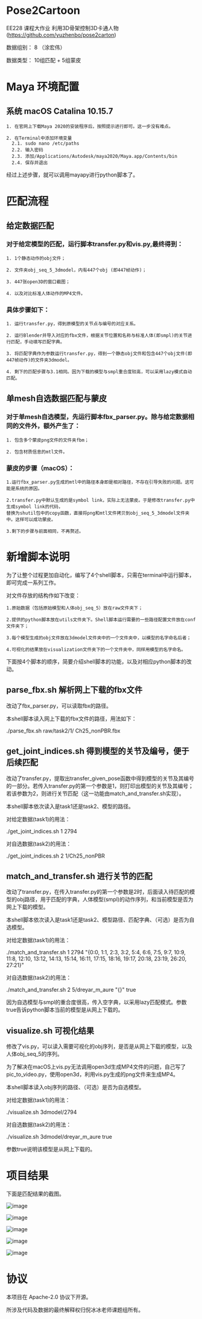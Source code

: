 # Pose2Cartoon 

EE228 课程大作业 利用3D骨架控制3D卡通人物 (https://github.com/yuzhenbo/pose2carton) 

数据组别： 8 （涂宏伟）

数据类型： 10组匹配 + 5组蒙皮

# Maya 环境配置
  ## 系统 macOS Catalina 10.15.7
    
    1. 在官网上下载Maya 2020的安装程序后，按照提示进行即可。这一步没有难点。
    
    2. 在Terminal中添加环境变量
      2.1. sudo nano /etc/paths
      2.2. 输入密码
      2.3. 添加/Applications/Autodesk/maya2020/Maya.app/Contents/bin
      2.4. 保存并退出

经过上述步骤，就可以调用mayapy进行python脚本了。



# 匹配流程

  ## 给定数据匹配
  
  ### 对于给定模型的匹配，运行脚本transfer.py和vis.py,最终得到：
    
    1. 1个静态动作的obj文件；
    
    2. 文件夹obj_seq_5_3dmodel，内有447个obj (即447帧动作)；
    
    3. 447张open3D的窗口截图；
    
    4. 以及对比标准人体动作的MP4文件。

  ### 具体步骤如下：
   
    1. 运行transfer.py，得到原模型的关节点与编号的对应关系。
    
    2. 运行Blender并导入对应的fbx文件，根据关节位置和名称与标准人体(即smpl)的关节进行匹配，手动填写匹配字典。
    
    3. 将匹配字典作为参数运行transfer.py，得到一个静态obj文件和包含447个obj文件(即447帧动作)的文件夹3dmodel。
    
    4. 剩下的匹配步骤与3.1相同。因为下载的模型与smpl重合度较高，可以采用lazy模式自动匹配。


  ## 单mesh自选数据匹配与蒙皮

  ### 对于单mesh自选模型，先运行脚本fbx_parser.py。除与给定数据相同的文件外，额外产生了：
    
    1. 包含多个蒙皮png文件的文件夹fbm；
    
    2. 包含材质信息的mtl文件。

  ### 蒙皮的步骤（macOS）：

    1.运行fbx_parser.py生成的mtl中的路径本身即是相对路径，不存在引导失败的问题。这可能是系统的原因。

    2.transfer.py中默认生成的是symbol link，实际上无法蒙皮。于是修改transfer.py中生成symbol link的代码，
    替换为shutil包中的copy函数，直接将png和mtl文件拷贝到obj_seq_5_3dmodel文件夹中。这样可以成功蒙皮。

    3.剩下的步骤与前面相同，不再赘述。

# 新增脚本说明

  为了让整个过程更加自动化，编写了4个shell脚本，只需在terminal中运行脚本，即可完成一系列工作。
  
  对文件存放的结构作如下改变：
  
    1.原始数据（包括原始模型和人体obj_seq_5）放在raw文件夹下；

    2.提供的python脚本放在utils文件夹下。Shell脚本运行需要的一些路径配置文件放在conf文件夹下；

    3.每个模型生成的obj文件放在3dmodel文件夹中的一个文件夹中，以模型的名字命名后者；

    4.可视化的结果放在visualization文件夹下的一个文件夹中，同样用模型的名字命名。

  下面按4个脚本的顺序，简要介绍shell脚本的功能，以及对相应python脚本的改动。

  ## parse_fbx.sh 解析网上下载的fbx文件

  改动了fbx_parser.py，可以读取fbx的路径。
  
  本shell脚本读入网上下载的fbx文件的路径，用法如下：
  
  ./parse_fbx.sh raw/task2/1/ Ch25_nonPBR.fbx
  
  ## get_joint_indices.sh 得到模型的关节及编号，便于后续匹配

  改动了transfer.py，提取出transfer_given_pose函数中得到模型的关节及其编号的一部分。若传入transfer.py的第一个参数是1，则打印出模型的关节及其编号；若该参数为2，则进行关节匹配（这一功能由match_and_transfer.sh实现）。
  
  本shell脚本依次读入是task1还是task2、模型的路径。
  
  对给定数据(task1)的用法：
  
  ./get_joint_indices.sh 1 2794
  
  对自选数据(task2)的用法：
  
  ./get_joint_indices.sh 2 1/Ch25_nonPBR

  ## match_and_transfer.sh 进行关节的匹配
  
  改动了transfer.py，在传入transfer.py的第一个参数是2时，后面读入待匹配的模型的obj路径，用于匹配的字典，人体模型(smpl)的动作序列，和当前模型是否为网上下载的模型。
  
  本shell脚本依次读入是task1还是task2、模型路径、匹配字典、（可选）是否为自选模型。
  
  对给定数据(task1)的用法：
  
  ./match_and_transfer.sh 1 2794 "{0:0, 1:1, 2:3, 3:2, 5:4, 6:6, 7:5, 9:7, 10:9, 11:8, 12:10, 13:12, 14:13, 15:14, 16:11, 17:15, 18:16, 19:17, 20:18, 23:19, 26:20, 27:21}"
  
  对自选数据(task2)的用法：
  
  ./match_and_transfer.sh 2 5/dreyar_m_aure "{}" true
  
  因为自选模型与smpl的重合度很高，传入空字典，以采用lazy匹配模式。参数true告诉python脚本当前的模型是从网上下载的。

  ## visualize.sh 可视化结果

  修改了vis.py，可以读入需要可视化的obj序列，是否是从网上下载的模型，以及人体obj_seq_5的序列。
  
  为了解决在macOS上vis.py无法调用open3d生成MP4文件的问题，自己写了pic_to_video.py，使用open3d，利用vis.py生成的png文件来生成MP4。
  
  本shell脚本读入obj序列的路径、（可选）是否为自选模型。
  
  对给定数据(task1)的用法：
  
  ./visualize.sh 3dmodel/2794
  
  对自选数据(task2)的用法：
  
  ./visualize.sh 3dmodel/dreyar_m_aure true
  
  参数true说明该模型是从网上下载的。

# 项目结果

  下面是匹配结果的截图。

  ![image](/img/result1.png)
  
  ![image](/img/result2.png)

  ![image](/img/result3.png)

  ![image](/img/result4.png)

  ![image](/img/result5.png)


# 协议 
  
  本项目在 Apache-2.0 协议下开源。

  所涉及代码及数据的最终解释权归倪冰冰老师课题组所有。
